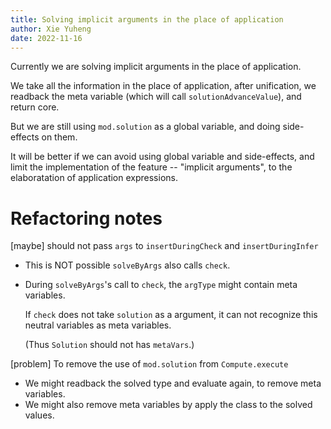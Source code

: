 ```yaml
---
title: Solving implicit arguments in the place of application
author: Xie Yuheng
date: 2022-11-16
---
```


Currently we are solving implicit arguments in the place of application.

We take all the information in the place of application,
after unification, we readback the meta variable
(which will call `solutionAdvanceValue`),
and return core.

But we are still using `mod.solution` as a global variable,
and doing side-effects on them.

It will be better if we can avoid using global variable and side-effects,
and limit the implementation of the feature -- "implicit arguments",
to the elaboratation of application expressions.

# Refactoring notes

[maybe] should not pass `args` to `insertDuringCheck` and `insertDuringInfer`

- This is NOT possible `solveByArgs` also calls `check`.

- During `solveByArgs`'s call to `check`,
  the `argType` might contain meta variables.

  If `check` does not take `solution` as a argument,
  it can not recognize this neutral variables as meta variables.

  (Thus `Solution` should not has `metaVars`.)

[problem] To remove the use of `mod.solution` from `Compute.execute`

- We might readback the solved type and evaluate again, to remove meta variables.
- We might also remove meta variables by apply the class to the solved values.
